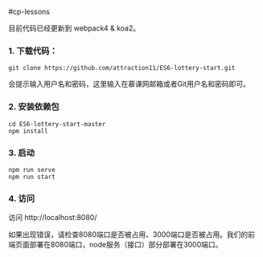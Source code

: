 #cp-lessons

目前代码已经更新到 webpack4 & koa2。

### 1. 下载代码：

```
git clone https://github.com/attraction11/ES6-lottery-start.git
```

会提示输入用户名和密码，这里输入在慕课网邮箱或者Git用户名和密码即可。

### 2. 安装依赖包

```
cd ES6-lottery-start-master
npm install
```

### 3. 启动

```
npm run serve
npm run start
```

### 4. 访问

访问 http://localhost:8080/

如果出现错误，请检查8080端口是否被占用、3000端口是否被占用。我们的前端页面部署在8080端口，node服务（接口）部分部署在3000端口。
